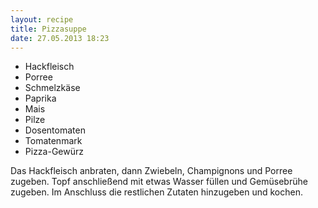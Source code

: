 ```yaml
---
layout: recipe
title: Pizzasuppe
date: 27.05.2013 18:23
---
```


* Hackfleisch
* Porree
* Schmelzkäse
* Paprika
* Mais
* Pilze
* Dosentomaten
* Tomatenmark
* Pizza-Gewürz

Das Hackfleisch anbraten, dann Zwiebeln, Champignons und Porree zugeben. Topf
anschließend mit etwas Wasser füllen und Gemüsebrühe zugeben. Im Anschluss die
restlichen Zutaten hinzugeben und kochen.
